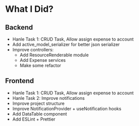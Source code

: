 # What I Did?

## Backend

- Hanle Task 1: CRUD Task, Allow assign expense to account
- Add active_model_serializer for better json serializer
- Improve controllers:
  - Add ResourceRenderable module
  - Add Expense services
  - Make some refactor

## Frontend
- Hanle Task 1: CRUD Task, Allow assign expense to account
- Hanle Task 2: Improve notifications
- Improve project structure
- Improve NotificationProvider + useNotification hooks
- Add DataTable component
- Add ESLint + Prettier
